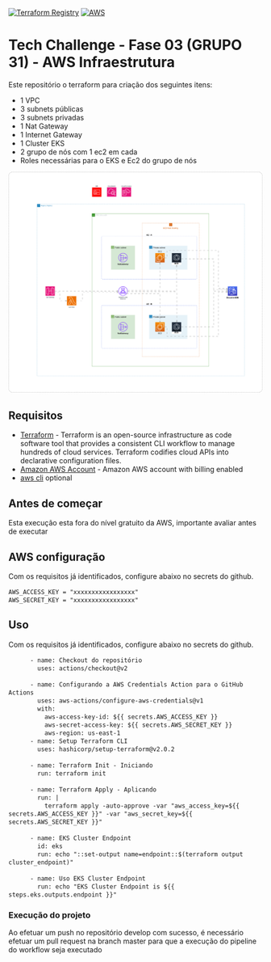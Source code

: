 [![Terraform Registry](https://img.shields.io/badge/Terraform%20Registry-available-blue.svg)](https://registry.terraform.io/modules/seu-nome-de-usuario/seu-modulo)
[![AWS](https://img.shields.io/badge/AWS-supported-orange.svg)](https://aws.amazon.com/)

# Tech Challenge - Fase 03 (GRUPO 31) - AWS Infraestrutura

Este repositório o terraform para criação dos seguintes itens:

* 1 VPC
* 3 subnets públicas
* 3 subnets privadas
* 1 Nat Gateway
* 1 Internet Gateway
* 1 Cluster EKS
* 2 grupo de nós com 1 ec2 em cada
* Roles necessárias para o EKS e Ec2 do grupo de nós

![Alt text](fiap-tech3-infra.png)

## Requisitos

* [Terraform](https://www.terraform.io/) - Terraform is an open-source infrastructure as code software tool that provides a consistent CLI workflow to manage hundreds of cloud services. Terraform codifies cloud APIs into declarative configuration files.
* [Amazon AWS Account](https://aws.amazon.com/it/console/) - Amazon AWS account with billing enabled
* [aws cli](https://aws.amazon.com/cli/) optional

## Antes de começar

Esta execução esta fora do nível gratuito da AWS, importante avaliar antes de executar

## AWS configuração

Com os requisitos já identificados, configure abaixo no secrets do github.

```
AWS_ACCESS_KEY = "xxxxxxxxxxxxxxxxx"
AWS_SECRET_KEY = "xxxxxxxxxxxxxxxxx"
```

## Uso

Com os requisitos já identificados, configure abaixo no secrets do github.

```
      - name: Checkout do repositório
        uses: actions/checkout@v2
    
      - name: Configurando a AWS Credentials Action para o GitHub Actions
        uses: aws-actions/configure-aws-credentials@v1
        with:
          aws-access-key-id: ${{ secrets.AWS_ACCESS_KEY }}
          aws-secret-access-key: ${{ secrets.AWS_SECRET_KEY }}
          aws-region: us-east-1
      - name: Setup Terraform CLI
        uses: hashicorp/setup-terraform@v2.0.2

      - name: Terraform Init - Iniciando
        run: terraform init

      - name: Terraform Apply - Aplicando
        run: |
          terraform apply -auto-approve -var "aws_access_key=${{ secrets.AWS_ACCESS_KEY }}" -var "aws_secret_key=${{ secrets.AWS_SECRET_KEY }}"

      - name: EKS Cluster Endpoint
        id: eks
        run: echo "::set-output name=endpoint::$(terraform output cluster_endpoint)"

      - name: Uso EKS Cluster Endpoint
        run: echo "EKS Cluster Endpoint is ${{ steps.eks.outputs.endpoint }}"
```

### Execução do projeto

Ao efetuar um push no repositório develop com sucesso, é necessário efetuar um pull request na branch master para que a execução do pipeline do workflow seja executado
